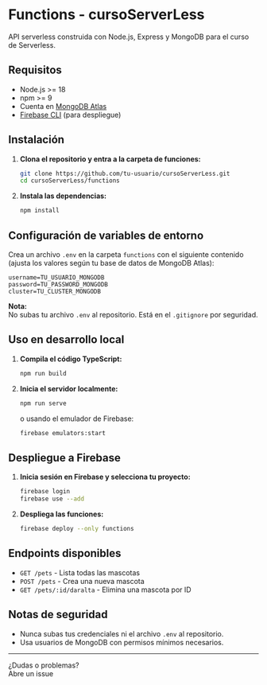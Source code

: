 # Functions - cursoServerLess

API serverless construida con Node.js, Express y MongoDB para el curso de Serverless.

## Requisitos

- Node.js >= 18
- npm >= 9
- Cuenta en [MongoDB Atlas](https://www.mongodb.com/cloud/atlas)
- [Firebase CLI](https://firebase.google.com/docs/cli) (para despliegue)

## Instalación

1. **Clona el repositorio y entra a la carpeta de funciones:**

   ```sh
   git clone https://github.com/tu-usuario/cursoServerLess.git
   cd cursoServerLess/functions
   ```

2. **Instala las dependencias:**
   ```sh
   npm install
   ```

## Configuración de variables de entorno

Crea un archivo `.env` en la carpeta `functions` con el siguiente contenido (ajusta los valores según tu base de datos de MongoDB Atlas):

```
username=TU_USUARIO_MONGODB
password=TU_PASSWORD_MONGODB
cluster=TU_CLUSTER_MONGODB
```

**Nota:**  
No subas tu archivo `.env` al repositorio. Está en el `.gitignore` por seguridad.

## Uso en desarrollo local

1. **Compila el código TypeScript:**

   ```sh
   npm run build
   ```

2. **Inicia el servidor localmente:**
   ```sh
   npm run serve
   ```
   o usando el emulador de Firebase:
   ```sh
   firebase emulators:start
   ```

## Despliegue a Firebase

1. **Inicia sesión en Firebase y selecciona tu proyecto:**

   ```sh
   firebase login
   firebase use --add
   ```

2. **Despliega las funciones:**
   ```sh
   firebase deploy --only functions
   ```

## Endpoints disponibles

- `GET /pets` - Lista todas las mascotas
- `POST /pets` - Crea una nueva mascota
- `GET /pets/:id/daralta` - Elimina una mascota por ID

## Notas de seguridad

- Nunca subas tus credenciales ni el archivo `.env` al repositorio.
- Usa usuarios de MongoDB con permisos mínimos necesarios.

---

¿Dudas o problemas?  
Abre un issue
